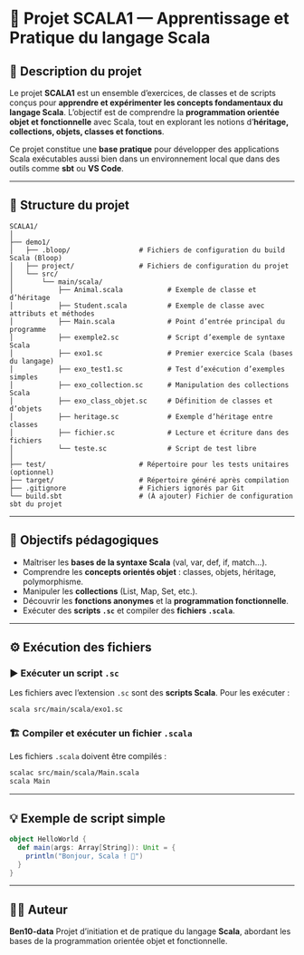 # 🧠 Projet SCALA1 — Apprentissage et Pratique du langage Scala

## 🧩 Description du projet

Le projet **SCALA1** est un ensemble d’exercices, de classes et de scripts conçus pour **apprendre et expérimenter les concepts fondamentaux du langage Scala**.
L’objectif est de comprendre la **programmation orientée objet et fonctionnelle** avec Scala, tout en explorant les notions d’**héritage, collections, objets, classes et fonctions**.

Ce projet constitue une **base pratique** pour développer des applications Scala exécutables aussi bien dans un environnement local que dans des outils comme **sbt** ou **VS Code**.

---

## 📁 Structure du projet

```
SCALA1/
│
├── demo1/
│   ├── .bloop/                 # Fichiers de configuration du build Scala (Bloop)
│   ├── project/                # Fichiers de configuration du projet
│   └── src/
│       └── main/scala/
│           ├── Animal.scala           # Exemple de classe et d’héritage
│           ├── Student.scala          # Exemple de classe avec attributs et méthodes
│           ├── Main.scala             # Point d’entrée principal du programme
│           ├── exemple2.sc            # Script d’exemple de syntaxe Scala
│           ├── exo1.sc                # Premier exercice Scala (bases du langage)
│           ├── exo_test1.sc           # Test d’exécution d’exemples simples
│           ├── exo_collection.sc      # Manipulation des collections Scala
│           ├── exo_class_objet.sc     # Définition de classes et d’objets
│           ├── heritage.sc            # Exemple d’héritage entre classes
│           ├── fichier.sc             # Lecture et écriture dans des fichiers
│           └── teste.sc               # Script de test libre
│
├── test/                       # Répertoire pour les tests unitaires (optionnel)
├── target/                     # Répertoire généré après compilation
├── .gitignore                  # Fichiers ignorés par Git
└── build.sbt                   # (À ajouter) Fichier de configuration sbt du projet
```

---

## 🎯 Objectifs pédagogiques

* Maîtriser les **bases de la syntaxe Scala** (val, var, def, if, match…).
* Comprendre les **concepts orientés objet** : classes, objets, héritage, polymorphisme.
* Manipuler les **collections** (List, Map, Set, etc.).
* Découvrir les **fonctions anonymes** et la **programmation fonctionnelle**.
* Exécuter des **scripts `.sc`** et compiler des **fichiers `.scala`**.

---

## ⚙️ Exécution des fichiers

### ▶️ Exécuter un script `.sc`

Les fichiers avec l’extension `.sc` sont des **scripts Scala**.
Pour les exécuter :

```bash
scala src/main/scala/exo1.sc
```

### 🏗️ Compiler et exécuter un fichier `.scala`

Les fichiers `.scala` doivent être compilés :

```bash
scalac src/main/scala/Main.scala
scala Main
```

---

## 💡 Exemple de script simple

```scala
object HelloWorld {
  def main(args: Array[String]): Unit = {
    println("Bonjour, Scala ! 🚀")
  }
}
```

---

## 🧑‍💻 Auteur

**Ben10-data**
Projet d’initiation et de pratique du langage **Scala**, abordant les bases de la programmation orientée objet et fonctionnelle.
